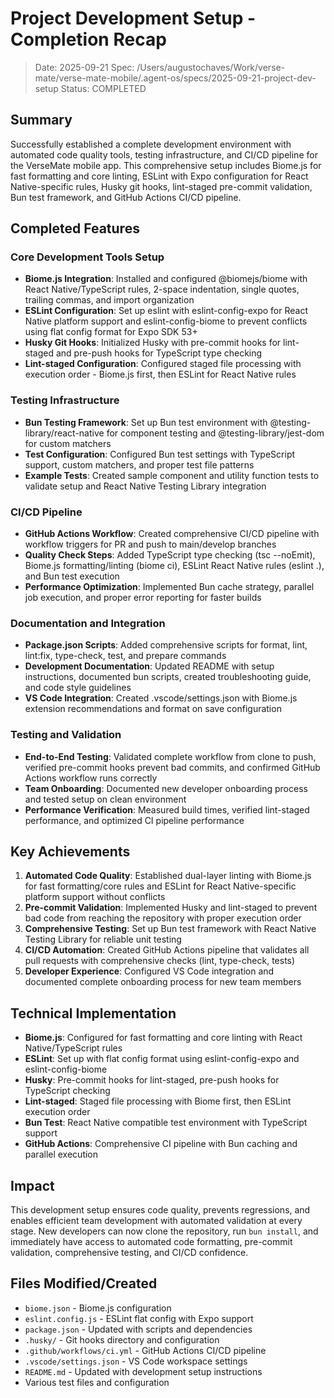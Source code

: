 # Project Development Setup - Completion Recap

> Date: 2025-09-21
> Spec: /Users/augustochaves/Work/verse-mate/verse-mate-mobile/.agent-os/specs/2025-09-21-project-dev-setup
> Status: COMPLETED

## Summary

Successfully established a complete development environment with automated code quality tools, testing infrastructure, and CI/CD pipeline for the VerseMate mobile app. This comprehensive setup includes Biome.js for fast formatting and core linting, ESLint with Expo configuration for React Native-specific rules, Husky git hooks, lint-staged pre-commit validation, Bun test framework, and GitHub Actions CI/CD pipeline.

## Completed Features

### Core Development Tools Setup
- **Biome.js Integration**: Installed and configured @biomejs/biome with React Native/TypeScript rules, 2-space indentation, single quotes, trailing commas, and import organization
- **ESLint Configuration**: Set up eslint with eslint-config-expo for React Native platform support and eslint-config-biome to prevent conflicts using flat config format for Expo SDK 53+
- **Husky Git Hooks**: Initialized Husky with pre-commit hooks for lint-staged and pre-push hooks for TypeScript type checking
- **Lint-staged Configuration**: Configured staged file processing with execution order - Biome.js first, then ESLint for React Native rules

### Testing Infrastructure
- **Bun Testing Framework**: Set up Bun test environment with @testing-library/react-native for component testing and @testing-library/jest-dom for custom matchers
- **Test Configuration**: Configured Bun test settings with TypeScript support, custom matchers, and proper test file patterns
- **Example Tests**: Created sample component and utility function tests to validate setup and React Native Testing Library integration

### CI/CD Pipeline
- **GitHub Actions Workflow**: Created comprehensive CI/CD pipeline with workflow triggers for PR and push to main/develop branches
- **Quality Check Steps**: Added TypeScript type checking (tsc --noEmit), Biome.js formatting/linting (biome ci), ESLint React Native rules (eslint .), and Bun test execution
- **Performance Optimization**: Implemented Bun cache strategy, parallel job execution, and proper error reporting for faster builds

### Documentation and Integration
- **Package.json Scripts**: Added comprehensive scripts for format, lint, lint:fix, type-check, test, and prepare commands
- **Development Documentation**: Updated README with setup instructions, documented bun scripts, created troubleshooting guide, and code style guidelines
- **VS Code Integration**: Created .vscode/settings.json with Biome.js extension recommendations and format on save configuration

### Testing and Validation
- **End-to-End Testing**: Validated complete workflow from clone to push, verified pre-commit hooks prevent bad commits, and confirmed GitHub Actions workflow runs correctly
- **Team Onboarding**: Documented new developer onboarding process and tested setup on clean environment
- **Performance Verification**: Measured build times, verified lint-staged performance, and optimized CI pipeline performance

## Key Achievements

1. **Automated Code Quality**: Established dual-layer linting with Biome.js for fast formatting/core rules and ESLint for React Native-specific platform support without conflicts
2. **Pre-commit Validation**: Implemented Husky and lint-staged to prevent bad code from reaching the repository with proper execution order
3. **Comprehensive Testing**: Set up Bun test framework with React Native Testing Library for reliable unit testing
4. **CI/CD Automation**: Created GitHub Actions pipeline that validates all pull requests with comprehensive checks (lint, type-check, tests)
5. **Developer Experience**: Configured VS Code integration and documented complete onboarding process for new team members

## Technical Implementation

- **Biome.js**: Configured for fast formatting and core linting with React Native/TypeScript rules
- **ESLint**: Set up with flat config format using eslint-config-expo and eslint-config-biome
- **Husky**: Pre-commit hooks for lint-staged, pre-push hooks for TypeScript checking
- **Lint-staged**: Staged file processing with Biome first, then ESLint execution order
- **Bun Test**: React Native compatible test environment with TypeScript support
- **GitHub Actions**: Comprehensive CI pipeline with Bun caching and parallel execution

## Impact

This development setup ensures code quality, prevents regressions, and enables efficient team development with automated validation at every stage. New developers can now clone the repository, run `bun install`, and immediately have access to automated code formatting, pre-commit validation, comprehensive testing, and CI/CD confidence.

## Files Modified/Created

- `biome.json` - Biome.js configuration
- `eslint.config.js` - ESLint flat config with Expo support
- `package.json` - Updated with scripts and dependencies
- `.husky/` - Git hooks directory and configuration
- `.github/workflows/ci.yml` - GitHub Actions CI/CD pipeline
- `.vscode/settings.json` - VS Code workspace settings
- `README.md` - Updated with development setup instructions
- Various test files and configuration